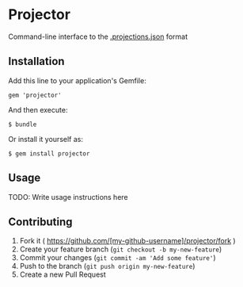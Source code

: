 # Projector 

Command-line interface to the [.projections.json](https://github.com/tpope/vim-projectionist) format

## Installation

Add this line to your application's Gemfile:

    gem 'projector'

And then execute:

    $ bundle

Or install it yourself as:

    $ gem install projector

## Usage

TODO: Write usage instructions here

## Contributing

1. Fork it ( https://github.com/[my-github-username]/projector/fork )
2. Create your feature branch (`git checkout -b my-new-feature`)
3. Commit your changes (`git commit -am 'Add some feature'`)
4. Push to the branch (`git push origin my-new-feature`)
5. Create a new Pull Request

